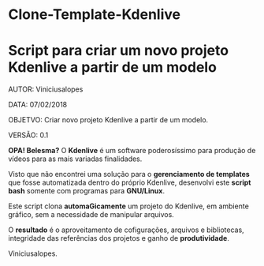 # Clone-Template-Kdenlive
# Script para criar um novo projeto Kdenlive a partir de um modelo

AUTOR: Viniciusalopes

DATA: 07/02/2018

OBJETVO: Criar novo projeto Kdenlive a partir de um modelo.

VERSÃO: 0.1

<b>OPA! Belesma?</b>
O <b>Kdenlive</b> é um software poderosíssimo para produção de vídeos para as mais variadas finalidades.

Visto que não encontrei uma solução para o <b>gerenciamento de templates</b> que fosse automatizada dentro do próprio Kdenlive,
desenvolvi este <b>script bash</b> somente com programas para <b>GNU/Linux</b>.

Este script clona <b>automaGicamente</b> um projeto do Kdenlive, em ambiente gráfico, sem a necessidade de manipular arquivos.

O <b>resultado</b> é o aproveitamento de cofigurações, arquivos e bibliotecas, integridade das referências dos projetos e ganho de <b>produtividade</b>.

Viniciusalopes.
